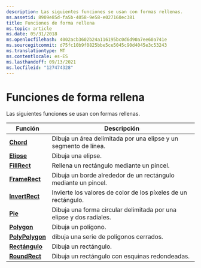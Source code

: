 ```yaml
---
description: Las siguientes funciones se usan con formas rellenas.
ms.assetid: 8909e85d-fa5b-4058-9e58-e027160ec381
title: Funciones de forma rellena
ms.topic: article
ms.date: 05/31/2018
ms.openlocfilehash: 4002acb3602b24a116195bc0d6d90a7ee60a741e
ms.sourcegitcommit: d75fc10b9f0825bbe5ce5045c90d4045e3c53243
ms.translationtype: MT
ms.contentlocale: es-ES
ms.lasthandoff: 09/13/2021
ms.locfileid: "127474328"
---
```

# <a name="filled-shape-functions"></a>Funciones de forma rellena

Las siguientes funciones se usan con formas rellenas.



| Función                           | Descripción                                                     |
|------------------------------------|-----------------------------------------------------------------|
| [**Chord**](/windows/desktop/api/Wingdi/nf-wingdi-chord)             | Dibuja un área delimitada por una elipse y un segmento de línea.         |
| [**Elipse**](/windows/desktop/api/Wingdi/nf-wingdi-ellipse)         | Dibuja una elipse.                                               |
| [**FillRect**](/windows/desktop/api/Winuser/nf-winuser-fillrect)       | Rellena un rectángulo mediante un pincel.                                |
| [**FrameRect**](/windows/desktop/api/Winuser/nf-winuser-framerect)     | Dibuja un borde alrededor de un rectángulo mediante un pincel.                |
| [**InvertRect**](/windows/desktop/api/Winuser/nf-winuser-invertrect)   | Invierte los valores de color de los píxeles de un rectángulo.          |
| [**Pie**](/windows/desktop/api/Wingdi/nf-wingdi-pie)                 | Dibuja una forma circular delimitada por una elipse y dos radiales. |
| [**Polygon**](/windows/desktop/api/Wingdi/nf-wingdi-polygon)         | Dibuja un polígono.                                                |
| [**PolyPolygon**](/windows/desktop/api/Wingdi/nf-wingdi-polypolygon) | dibuja una serie de polígonos cerrados.                              |
| [**Rectángulo**](/windows/desktop/api/Wingdi/nf-wingdi-rectangle)     | Dibuja un rectángulo.                                              |
| [**RoundRect**](/windows/desktop/api/Wingdi/nf-wingdi-roundrect)     | Dibuja un rectángulo con esquinas redondeadas.                         |



 

 

 



